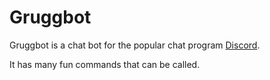 # Gruggbot

Gruggbot is a chat bot for the popular chat program [Discord](https://discord.com/).

It has many fun commands that can be called.
